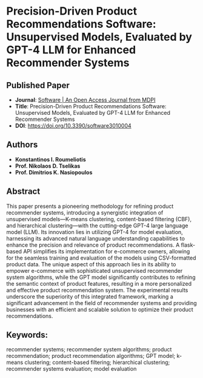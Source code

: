 # Precision-Driven Product Recommendations Software: Unsupervised Models, Evaluated by GPT-4 LLM for Enhanced Recommender Systems

## Published Paper
* **Journal**: [Software | An Open Access Journal from MDPI](https://www.mdpi.com/journal/software)
* **Title**: Precision-Driven Product Recommendations Software: Unsupervised Models, Evaluated by GPT-4 LLM for Enhanced Recommender Systems
* **DOI**: https://doi.org/10.3390/software3010004

## Authors
* **Konstantinos I. Roumeliotis**
* **Prof. Nikolaos D. Tselikas**
* **Prof. Dimitrios K. Nasiopoulos**

## Abstract
This paper presents a pioneering methodology for refining product recommender systems, introducing a synergistic integration of unsupervised models—K-means clustering, content-based filtering (CBF), and hierarchical clustering—with the cutting-edge GPT-4 large language model (LLM). Its innovation lies in utilizing GPT-4 for model evaluation, harnessing its advanced natural language understanding capabilities to enhance the precision and relevance of product recommendations. A flask-based API simplifies its implementation for e-commerce owners, allowing for the seamless training and evaluation of the models using CSV-formatted product data. The unique aspect of this approach lies in its ability to empower e-commerce with sophisticated unsupervised recommender system algorithms, while the GPT model significantly contributes to refining the semantic context of product features, resulting in a more personalized and effective product recommendation system. The experimental results underscore the superiority of this integrated framework, marking a significant advancement in the field of recommender systems and providing businesses with an efficient and scalable solution to optimize their product recommendations.

## Keywords:
recommender systems; recommender system algorithms; product recommendation; product recommendation algorithms; GPT model; k-means clustering; content-based filtering; hierarchical clustering; recommender systems evaluation; model evaluation
